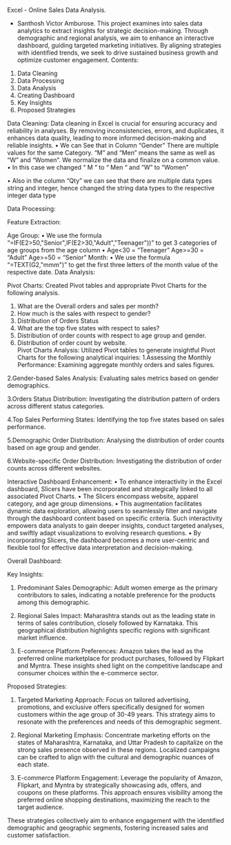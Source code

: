Excel - Online Sales Data Analysis. 
-	Santhosh Victor Amburose. 
This project examines into sales data analytics to extract insights for strategic decision-making. Through demographic and regional analysis, we aim to enhance an interactive dashboard, guiding targeted marketing initiatives. By aligning strategies with identified trends, we seek to drive sustained business growth and optimize customer engagement.
Contents:
1)	Data Cleaning
2)	Data Processing
3)	Data Analysis
4)	Creating Dashboard
5)	Key Insights
6)	Proposed Strategies

Data Cleaning: 
Data cleaning in Excel is crucial for ensuring accuracy and reliability in analyses. By removing inconsistencies, errors, and duplicates, it enhances data quality, leading to more informed decision-making and reliable insights.
•	We can See that in Column “Gender” There are multiple values for the same Category. “M” and “Men” means the same as well as “W” and “Women”. We normalize the data and finalize on a common value.
•	In this case we changed “ M “ to “ Men “ and “W” to “Women” 
 
•	Also in the column “Qty” we can see that there are multiple data types string and integer, hence changed the string data types to the respective integer data type 
 

Data Processing: 

Feature Extraction:

Age Group: 
•	We use the formula “=IF(E2>50,"Senior",IF(E2>30,"Adult","Teenager"))” to get 3 categories of age groups from the age column 
•	Age<30 = “Teenager”
Age>=30 = “Adult”
Age>=50 = “Senior”
Month:
•	We use the formula “=TEXT(G2,"mmm")” to get the first three letters of the month value of the respective date.
Data Analysis:

Pivot Charts: 
Created Pivot tables and appropriate Pivot Charts for the following analysis.
1.	What are the Overall orders and sales per month?
2.	How much is the sales with respect to gender?
3.	Distribution of Orders Status
4.	What are the top five states with respect to sales?
5.	Distribution of order counts with respect to age group and gender. 
6.	Distribution of order count by website.  
Pivot Charts Analysis: 
Utilized Pivot tables to generate insightful Pivot Charts for the following analytical inquiries: 
1.Assessing the Monthly Performance: Examining aggregate monthly orders and sales figures.
 
2.Gender-based Sales Analysis: Evaluating sales metrics based on gender demographics. 
 
3.Orders Status Distribution: Investigating the distribution pattern of orders across different status categories. 
 
4.Top Sales Performing States: Identifying the top five states based on sales performance. 
 
5.Demographic Order Distribution: Analysing the distribution of order counts based on age group and gender. 
 
6.Website-specific Order Distribution: Investigating the distribution of order counts across different websites.
 

Interactive Dashboard Enhancement: 
•	To enhance interactivity in the Excel dashboard, Slicers have been incorporated and strategically linked to all associated Pivot Charts. 
•	The Slicers encompass website, apparel category, and age group dimensions.
•	 This augmentation facilitates dynamic data exploration, allowing users to seamlessly filter and navigate through the dashboard content based on specific criteria. Such interactivity empowers data analysts to gain deeper insights, conduct targeted analyses, and swiftly adapt visualizations to evolving research questions.
•	 By incorporating Slicers, the dashboard becomes a more user-centric and flexible tool for effective data interpretation and decision-making.
     

Overall Dashboard:
 

Key Insights: 
1.	Predominant Sales Demographic: Adult women emerge as the primary contributors to sales, indicating a notable preference for the products among this demographic. 

2.	Regional Sales Impact: Maharashtra stands out as the leading state in terms of sales contribution, closely followed by Karnataka. This geographical distribution highlights specific regions with significant market influence.

3.	 E-commerce Platform Preferences: Amazon takes the lead as the preferred online marketplace for product purchases, followed by Flipkart and Myntra. These insights shed light on the competitive landscape and consumer choices within the e-commerce sector.

Proposed Strategies: 

1.	Targeted Marketing Approach: Focus on tailored advertising, promotions, and exclusive offers specifically designed for women customers within the age group of 30-49 years. This strategy aims to resonate with the preferences and needs of this demographic segment.

2.	Regional Marketing Emphasis: Concentrate marketing efforts on the states of Maharashtra, Karnataka, and Uttar Pradesh to capitalize on the strong sales presence observed in these regions. Localized campaigns can be crafted to align with the cultural and demographic nuances of each state. 


3.	E-commerce Platform Engagement: Leverage the popularity of Amazon, Flipkart, and Myntra by strategically showcasing ads, offers, and coupons on these platforms. This approach ensures visibility among the preferred online shopping destinations, maximizing the reach to the target audience. 

These strategies collectively aim to enhance engagement with the identified demographic and geographic segments, fostering increased sales and customer satisfaction.

